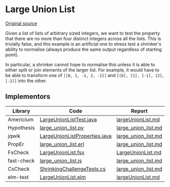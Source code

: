 # Large Union List

[Original source](https://github.com/HypothesisWorks/hypothesis/blob/master/hypothesis-python/tests/quality/test_shrink_quality.py)

Given a list of lists of arbitrary sized integers, we want to test the property that there are no more than four distinct integers across all the lists.
This is trivially false, and this example is an artificial one to stress test a shrinker's ability to normalise (always produce the same output regardless of starting point).

In particular, a shrinker cannot hope to normalise this unless it is able to either split or join elements of the larger list. For example, it would have to be able to transform one of `[[0, 1, -1, 2, -2]]` and `[[0], [1], [-1], [2], [-2]]` into the other.

## Implementors

| Library    | Code                                                                                                                        | Report                                                                          |
|------------|-----------------------------------------------------------------------------------------------------------------------------|---------------------------------------------------------------------------------|
| Americium  | [LargeUnionListTest.java](/pbt-libraries/americium/src/test/java/challenges/largeunionlist/LargeUnionListTest.java)         | [largeUnionList.md](/pbt-libraries/americium/reports/large_union_list.md)       |
| Hypothesis | [large_union_list.py](/pbt-libraries/hypothesis/challenges/large_union_list.py)                                             | [large_union_list.md](/pbt-libraries/hypothesis/challenges/large_union_list.md) |
| jqwik      | [LargeUnionListProperties.java](/pbt-libraries/jqwik/src/test/java/challenges/largeunionlist/LargeUnionListProperties.java) | [large_union_list.md](/pbt-libraries/jqwik/reports/large_union_list.md)         |
| PropEr     | [large_union_list.erl](/pbt-libraries/proper/challenges/large_union_list.erl)                                               | [large_union_list.md](/pbt-libraries/proper/challenges/large_union_list.md)     |
| FsCheck    | [LargeUnionList.fsx](/pbt-libraries/fscheck/challenges/LargeUnionList.fsx)                                                  | [LargeUnionList.md](/pbt-libraries/fscheck/challenges/LargeUnionList.md)        |
| fast-check | [large_union_list.js](/pbt-libraries/fast-check/challenges/large_union_list.js)                                             | [large_union_list.md](/pbt-libraries/fast-check/reports/large_union_list.md)    |
| CsCheck    | [ShrinkingChallengeTests.cs](/pbt-libraries/cscheck/ShrinkingChallengeTests.cs#L30)                                         | [large_union_list.md](/pbt-libraries/cscheck/reports/large_union_list.md)       |
| elm-test   | [LargeUnionList.elm](/pbt-libraries/elm-test/src/Challenge/LargeUnionList.elm)                                              | [largeUnionList.md](/pbt-libraries/elm-test/reports/largeUnionList.md)          |
